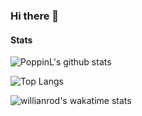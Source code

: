 ### Hi there 👋

<!--
**JsonMa/jsonma** is a ✨ _special_ ✨ repository because its `README.md` (this file) appears on your GitHub profile.

Here are some ideas to get you started:

- 🔭 I’m currently working on ...
- 🌱 I’m currently learning ...
- 👯 I’m looking to collaborate on ...
- 🤔 I’m looking for help with ...
- 💬 Ask me about ...
- 📫 How to reach me: ...
- 😄 Pronouns: ...
- ⚡ Fun fact: ...
-->

#### Stats

![PoppinL's github stats](https://github-readme-stats.vercel.app/api?username=jsonma&show_icons=true)

![Top Langs](https://github-readme-stats.vercel.app/api/top-langs/?username=jsonma&layout=compact)

![willianrod's wakatime stats](https://github-readme-stats.vercel.app/api/wakatime?username=jsonma)
